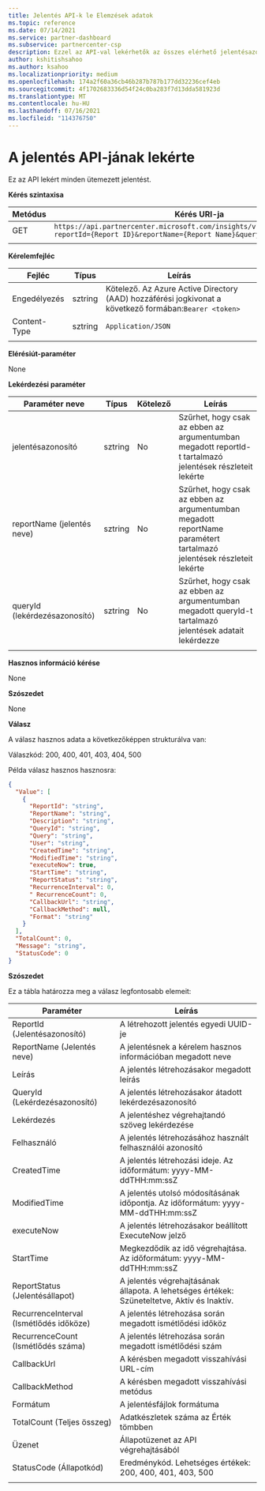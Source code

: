 ```yaml
---
title: Jelentés API-k le Elemzések adatok
ms.topic: reference
ms.date: 07/14/2021
ms.service: partner-dashboard
ms.subservice: partnercenter-csp
description: Ezzel az API-val lekérhetők az összes elérhető jelentésazonosító a Partnerközpont elemzésben.
author: kshitishsahoo
ms.author: ksahoo
ms.localizationpriority: medium
ms.openlocfilehash: 174a2f60a36cb46b287b787b177dd32236cef4eb
ms.sourcegitcommit: 4f1702683336d54f24c0ba283f7d13dda581923d
ms.translationtype: MT
ms.contentlocale: hu-HU
ms.lasthandoff: 07/16/2021
ms.locfileid: "114376750"
---
```

# <a name="get-report-api"></a>A jelentés API-jának lekérte

Ez az API lekért minden ütemezett jelentést.

**Kérés szintaxisa**

|    Metódus    |    Kérés URI-ja    |
|    ----    |    ----    |
|    GET    |    `https://api.partnercenter.microsoft.com/insights/v1/mpn/ScheduledReport?reportId={Report ID}&reportName={Report Name}&queryId={Query ID}` |
|        |        |

**Kérelemfejléc**

|    Fejléc    |    Típus    |    Leírás    |
|    ----    |    ----    |    ----    |
|    Engedélyezés    |    sztring    |    Kötelező. Az Azure Active Directory (AAD) hozzáférési jogkivonat a következő formában:`Bearer <token>`    |
|    Content-Type    |    sztring    |    `Application/JSON`    |
|        |        |        |

**Elérésiút-paraméter**

None

**Lekérdezési paraméter**

|    Paraméter neve    |    Típus    |    Kötelező    |    Leírás    |
|    ----    |    ----    |    ----    |    ----    |
|    jelentésazonosító     |    sztring    |    No    |    Szűrhet, hogy csak az ebben az argumentumban megadott reportId-t tartalmazó jelentések részleteit lekérte     |
|    reportName (jelentés neve)     |    sztring    |    No    |    Szűrhet, hogy csak az ebben az argumentumban megadott reportName paramétert tartalmazó jelentések részleteit lekérte     |
|    queryId (lekérdezésazonosító)     |    sztring    |    No    |    Szűrhet, hogy csak az ebben az argumentumban megadott queryId-t tartalmazó jelentések adatait lekérdezze     |
|        |        |        |        |


**Hasznos információ kérése**

None

**Szószedet**

None

**Válasz**

A válasz hasznos adata a következőképpen strukturálva van:

Válaszkód: 200, 400, 401, 403, 404, 500

Példa válasz hasznos hasznosra:

```json
{ 
  "Value": [ 
    { 
      "ReportId": "string", 
      "ReportName": "string", 
      "Description": "string", 
      "QueryId": "string", 
      "Query": "string", 
      "User": "string", 
      "CreatedTime": "string", 
      "ModifiedTime": "string", 
      "executeNow": true, 
      "StartTime": "string", 
      "ReportStatus": "string", 
      "RecurrenceInterval": 0, 
      " RecurrenceCount": 0, 
      "CallbackUrl": "string",
      "CallbackMethod": null,
      "Format": "string" 
    } 
  ], 
  "TotalCount": 0, 
  "Message": "string", 
  "StatusCode": 0 
}
```

**Szószedet**

Ez a tábla határozza meg a válasz legfontosabb elemeit:

|    Paraméter    |    Leírás    |
|    ----    |    ----    |
|    ReportId (Jelentésazonosító)     |    A létrehozott jelentés egyedi UUID-je     |
|    ReportName (Jelentés neve)     |    A jelentésnek a kérelem hasznos információban megadott neve     |
|    Leírás     |    A jelentés létrehozásakor megadott leírás     |
|    QueryId (Lekérdezésazonosító)     |    A jelentés létrehozásakor átadott lekérdezésazonosító     |
|    Lekérdezés     |    A jelentéshez végrehajtandó szöveg lekérdezése     |
|    Felhasználó     |    A jelentés létrehozásához használt felhasználói azonosító     |
|    CreatedTime     |    A jelentés létrehozási ideje. Az időformátum: yyyy-MM-ddTHH:mm:ssZ     |
|    ModifiedTime     |    A jelentés utolsó módosításának időpontja. Az időformátum: yyyy-MM-ddTHH:mm:ssZ     |
|    executeNow     |    A jelentés létrehozásakor beállított ExecuteNow jelző    |
|    StartTime     |    Megkezdődik az idő végrehajtása. Az időformátum: yyyy-MM-ddTHH:mm:ssZ     |
|    ReportStatus (Jelentésállapot)     |    A jelentés végrehajtásának állapota. A lehetséges értékek: Szüneteltetve, Aktív és Inaktív.     |
|    RecurrenceInterval (Ismétlődés időköze)     |    A jelentés létrehozása során megadott ismétlődési időköz     |
|    RecurrenceCount (Ismétlődés száma)     |    A jelentés létrehozása során megadott ismétlődési szám     |
|    CallbackUrl     |    A kérésben megadott visszahívási URL-cím     |
|    CallbackMethod    |    A kérésben megadott visszahívási metódus    |
|    Formátum     |    A jelentésfájlok formátuma     |
|    TotalCount (Teljes összeg)     |    Adatkészletek száma az Érték tömbben     |
|    Üzenet     |    Állapotüzenet az API végrehajtásából     |
|    StatusCode (Állapotkód)     |    Eredménykód. Lehetséges értékek: 200, 400, 401, 403, 500     |
|        |        |